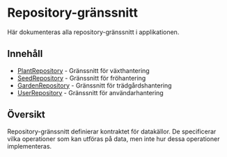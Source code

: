 # Repository-gränssnitt

Här dokumenteras alla repository-gränssnitt i applikationen.

## Innehåll
- [PlantRepository](PlantRepository.md) - Gränssnitt för växthantering
- [SeedRepository](SeedRepository.md) - Gränssnitt för fröhantering
- [GardenRepository](GardenRepository.md) - Gränssnitt för trädgårdshantering
- [UserRepository](UserRepository.md) - Gränssnitt för användarhantering

## Översikt
Repository-gränssnitt definierar kontraktet för datakällor. De specificerar vilka operationer som kan utföras på data, men inte hur dessa operationer implementeras. 